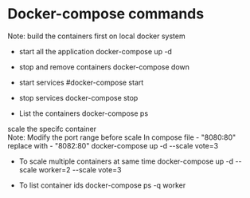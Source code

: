 # Docker-compose commands 

Note: build the containers first on local docker system
- start all the application
docker-compose up -d 

- stop and remove containers
docker-compose down 

- start services 
#docker-compose start 

- stop services 
 docker-compose stop 

- List the containers 
 docker-compose ps 

 scale the specifc container  
 Note: Modify the port range before scale 
 In compose file - "8080:80" replace with - "8082:80"
 docker-compose  up -d --scale vote=3 

- To scale multiple containers at same time 
 docker-compose  up -d --scale worker=2 --scale vote=3

- To list container ids 
docker-compose ps -q worker
